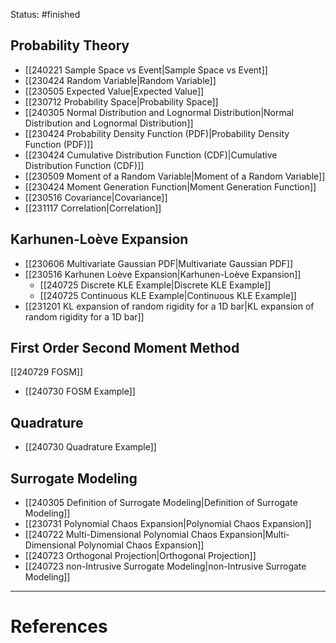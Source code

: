 Status: #finished 
## Probability Theory
- [[240221 Sample Space vs Event|Sample Space vs Event]]
- [[230424 Random Variable|Random Variable]]
- [[230505 Expected Value|Expected Value]]
- [[230712 Probability Space|Probability Space]]
- [[240305 Normal Distribution and Lognormal Distribution|Normal Distribution and Lognormal Distribution]]
- [[230424 Probability Density Function (PDF)|Probability Density Function (PDF)]]
- [[230424 Cumulative Distribution Function (CDF)|Cumulative Distribution Function (CDF)]]
- [[230509 Moment of a Random Variable|Moment of a Random Variable]]
- [[230424 Moment Generation Function|Moment Generation Function]]
- [[230516 Covariance|Covariance]]
- [[231117 Correlation|Correlation]]
## Karhunen-Loève Expansion
- [[230606 Multivariate Gaussian PDF|Multivariate Gaussian PDF]]
- [[230516 Karhunen Loève Expansion|Karhunen-Loève Expansion]]
	- [[240725 Discrete KLE Example|Discrete KLE Example]]
	- [[240725 Continuous KLE Example|Continuous KLE Example]]
- [[231201 KL expansion of random rigidity for a 1D bar|KL expansion of random rigidity for a 1D bar]]
## First Order Second Moment Method
[[240729 FOSM]]
- [[240730 FOSM Example]]
## Quadrature 
- [[240730 Quadrature Example]]
## Surrogate Modeling 
- [[240305 Definition of Surrogate Modeling|Definition of Surrogate Modeling]]
- [[230731 Polynomial Chaos Expansion|Polynomial Chaos Expansion]]
- [[240722 Multi-Dimensional Polynomial Chaos Expansion|Multi-Dimensional Polynomial Chaos Expansion]]
- [[240723 Orthogonal Projection|Orthogonal Projection]]
- [[240723 non-Intrusive Surrogate Modeling|non-Intrusive Surrogate Modeling]]


---
# References
